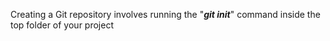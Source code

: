 Creating a Git repository involves running the "***git init***" command inside the top folder of your project